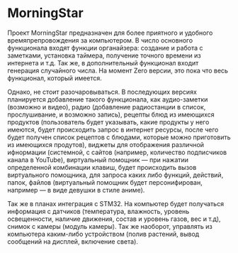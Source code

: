 # MorningStar

Проект MorningStar предназначен для более приятного и удобного времяпрепровождения за компьютером. 
В число основного функционала входят функции органайзера: создание и работа с заметками, установка таймера, получение точного времени из интернета и т.д.
Так же, в дополнительный функционал входит генерация случайного числа. 
На момент Zero версии, это пока что весь функционал, который имеется.

Однако, не стоит разочаровываться. В последующих версиях планируется добавление такого функционала, как аудио-заметки (возможно и видео), радио (добавление радиостанции в список, прослушивание, и возможно запись), рецепты блюд из имеющихся продуктов (пользователь будет указывать, какие продукты у него имеются, будет происходить запрос в интернет ресурсы, после чего будет получен список рецептов с блюдами, которые можно приготовить из имеющихся продутов), виджеты для отображения различной ифнормации (системной, с сайтов (например, количество подписчиков канала в YouTube), виртуальный помощник — при нажатии определенной комбинации клавиш, будет происходить вызов виртуального помощника, для запроса каких либо функций, действий, папок, файлов (виртуальный помощник будет персонифирован, например — в виде девушки в стиле аниме).

Так же в планах интеграция с STM32.
На компьютер будет получаться информация с датчиков (температура, влажность, уровень освещенности, наличие движения, состав и уровень газов, вес и т.д), снимок с камеры (модуль камеры). Так же наоборот, управлять из компьютера каким-либо устройством (полив растений, вывод сообщений на дисплей, включение света).
